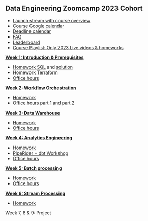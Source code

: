 ## Data Engineering Zoomcamp 2023 Cohort

* [Launch stream with course overview](https://www.youtube.com/watch?v=-zpVha7bw5A)
* [Course Google calendar](https://calendar.google.com/calendar/?cid=ZXIxcjA1M3ZlYjJpcXU0dTFmaG02MzVxMG9AZ3JvdXAuY2FsZW5kYXIuZ29vZ2xlLmNvbQ)
* [Deadline calendar](https://docs.google.com/spreadsheets/d/e/2PACX-1vSm_klXN3BzrRr7EjpEu_TDTZIQRkoEcCJriF3JdZgk6kPEHD1mxDQn8JvpEzCDpndQB-jE8red3NJj/pubhtml)
* [FAQ](https://docs.google.com/document/d/19bnYs80DwuUimHM65UV3sylsCn2j1vziPOwzBwQrebw/edit?usp=sharing)
* [Leaderboard](https://docs.google.com/spreadsheets/d/e/2PACX-1vTbL00GcdQp0bJt9wf1ROltMq7s3qyxl-NYF7Pvk79Jfxgwfn9dNWmPD_yJHTDq_Wzvps8EIr6cOKWm/pubhtml)
* [Course Playlist: Only 2023 Live videos & homeworks](https://www.youtube.com/playlist?list=PL3MmuxUbc_hJjEePXIdE-LVUx_1ZZjYGW)

[**Week 1: Introduction & Prerequisites**](week_1_docker_sql/)

* [Homework SQL](week_1_docker_sql/homework.md) and [solution](https://www.youtube.com/watch?v=KIh_9tZiroA)
* [Homework Terraform](week_1_terraform/homework.md)
* [Office hours](https://www.youtube.com/watch?v=RVTryVvSyw4&list=PL3MmuxUbc_hJjEePXIdE-LVUx_1ZZjYGW)

[**Week 2: Workflow Orchestration**](week_2_workflow_orchestration)

* [Homework](week_2_workflow_orchestration/homework.md)
* [Office hours part 1](https://www.youtube.com/watch?v=a_nmLHb8hzw&list=PL3MmuxUbc_hJjEePXIdE-LVUx_1ZZjYGW) and [part 2](https://www.youtube.com/watch?v=PK8yyMY54Vk&list=PL3MmuxUbc_hJjEePXIdE-LVUx_1ZZjYGW&index=7) 

[**Week 3: Data Warehouse**](week_3_data_warehouse)

* [Homework](week_3_data_warehouse/homework.md)
* [Office hours](https://www.youtube.com/watch?v=QXfmtJp3bXE&list=PL3MmuxUbc_hJjEePXIdE-LVUx_1ZZjYGW)

[**Week 4: Analytics Engineering**](week_4_analytics_engineering/)

* [Homework](week_4_analytics_engineering/homework.md)
* [PipeRider + dbt Workshop](workshops/piperider.md)
* [Office hours](https://www.youtube.com/watch?v=ODYg_r72qaE&list=PL3MmuxUbc_hJjEePXIdE-LVUx_1ZZjYGW)

[**Week 5: Batch processing**](week_5_batch_processing/)

* [Homework](week_5_batch_processing/homework.md)
* [Office hours](https://www.youtube.com/watch?v=5_69yL2PPYI&list=PL3MmuxUbc_hJjEePXIdE-LVUx_1ZZjYGW)

[**Week 6: Stream Processing**](week_6_stream_processing)

* [Homework](week_6_stream_processing/homework.md)

Week 7, 8 & 9: Project
